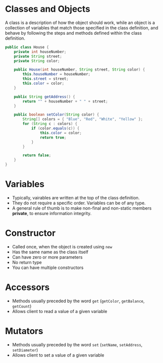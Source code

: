 # Classes and Objects

A class is a description of how the object should work, while an object is a collection of variables that match those specified in the class definition, and behave by following the steps and methods defined within the class definition.

```java
public class House {
    private int houseNumber;
    private String street;
    private String color;

    public House(int houseNumber, String street, String color) {
        this.houseNumber = houseNumber;
        this.street = street;
        this.color = color;
    }

    public String getAddress() {
        return "" + houseNumber + " " + street;
    }

    public boolean setColor(String color) {
        String[] colors = { "Blue", "Red", "White", "Yellow" };
        for (String c : colors) {
            if (color.equals(c)) {
                this.color = color;
                return true;
            }
        }

        return false;
    }
}
```

# Variables

- Typically, vairables are written at the top of the class definition.
- They do not require a specific order. Variables can be of any type.
- A general rule of thumb is to make non-final and non-static members **private**, to ensure information integrity.

# Constructor

- Called once, when the object is created using `new`
- Has the same name as the class itself
- Can have zero or more parameters
- No return type
- You can have multiple constructors

# Accessors

- Methods usually preceded by the word `get` (`getColor`, `getBalance`, `getCount`)
- Allows client to read a value of a given variable

# Mutators

- Methods usually preceded by the word `set` (`setName`, `setAddress`, `setDiameter`)
- Allows client to set a value of a given variable

